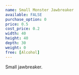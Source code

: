 ```yaml
---
name: Small Monster Jawbreaker
available: FALSE
purchase_option: 0
price: 0.5
cost_price: 0.2
width: 40
height: 40
depth: 30
weight: 0
free: [Alcohol]
---
```

Small jawbreaker.